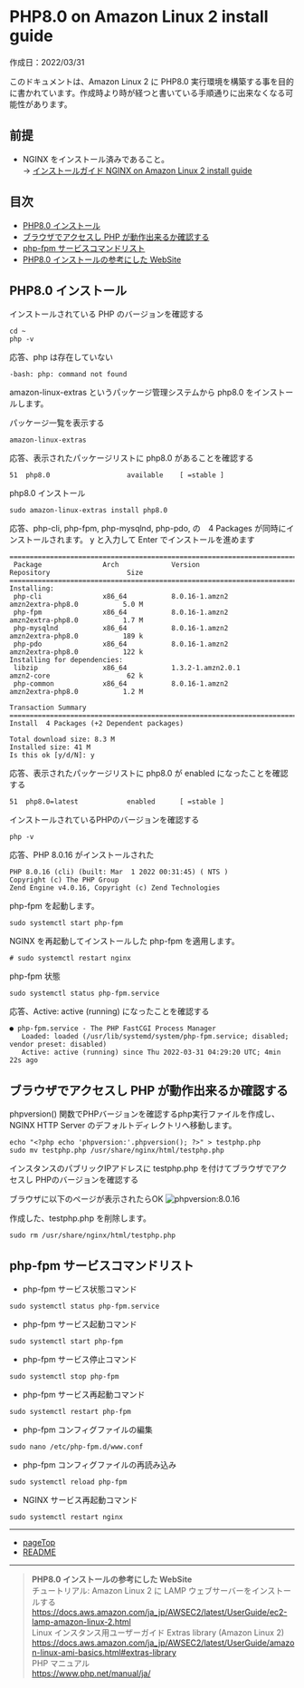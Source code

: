 # <a name="pageTop"></a>PHP8.0 on Amazon Linux 2 install guide

作成日：2022/03/31<br>

このドキュメントは、Amazon Linux 2 に PHP8.0 実行環境を構築する事を目的に書かれています。作成時より時が経つと書いている手順通りに出来なくなる可能性があります。

## 前提
+ NGINX をインストール済みであること。<br>-> [インストールガイド NGINX on Amazon Linux 2 install guide](NGINX-on-Amazon-Linux-2-install-guide.md) 

## 目次
+ [PHP8.0 インストール](#install_php)
+ [ブラウザでアクセスし PHP が動作出来るか確認する](#welcome_php)
+ [php-fpm サービスコマンドリスト](#status_php-fpm_service)
+ [PHP8.0 インストールの参考にした WebSite](#reference_website_php)

## <a name="install_php"></a>PHP8.0 インストール

インストールされている PHP のバージョンを確認する
```
cd ~
php -v
```

応答、php は存在していない
```
-bash: php: command not found
```

amazon-linux-extras というパッケージ管理システムから php8.0 をインストールします。

パッケージ一覧を表示する
```
amazon-linux-extras
```

応答、表示されたパッケージリストに php8.0 があることを確認する
```
51  php8.0                   available    [ =stable ]
```

php8.0 インストール
```
sudo amazon-linux-extras install php8.0
``` 

応答、php-cli, php-fpm, php-mysqlnd, php-pdo, の　4 Packages が同時にインストールされます。
y と入力して Enter でインストールを進めます

```
======================================================================================================
 Package               Arch             Version                     Repository                   Size
======================================================================================================
Installing:
 php-cli               x86_64           8.0.16-1.amzn2              amzn2extra-php8.0           5.0 M
 php-fpm               x86_64           8.0.16-1.amzn2              amzn2extra-php8.0           1.7 M
 php-mysqlnd           x86_64           8.0.16-1.amzn2              amzn2extra-php8.0           189 k
 php-pdo               x86_64           8.0.16-1.amzn2              amzn2extra-php8.0           122 k
Installing for dependencies:
 libzip                x86_64           1.3.2-1.amzn2.0.1           amzn2-core                   62 k
 php-common            x86_64           8.0.16-1.amzn2              amzn2extra-php8.0           1.2 M

Transaction Summary
======================================================================================================
Install  4 Packages (+2 Dependent packages)

Total download size: 8.3 M
Installed size: 41 M
Is this ok [y/d/N]: y
```

応答、表示されたパッケージリストに php8.0 が enabled になったことを確認する
```
51  php8.0=latest            enabled      [ =stable ]
```

インストールされているPHPのバージョンを確認する
```
php -v
```

応答、PHP 8.0.16 がインストールされた
```
PHP 8.0.16 (cli) (built: Mar  1 2022 00:31:45) ( NTS )
Copyright (c) The PHP Group
Zend Engine v4.0.16, Copyright (c) Zend Technologies
```

php-fpm を起動します。
```
sudo systemctl start php-fpm
```

NGINX を再起動してインストールした php-fpm を適用します。
```
# sudo systemctl restart nginx
```

php-fpm 状態

```
sudo systemctl status php-fpm.service
```

応答、Active: active (running) になったことを確認する
```
● php-fpm.service - The PHP FastCGI Process Manager
   Loaded: loaded (/usr/lib/systemd/system/php-fpm.service; disabled; vendor preset: disabled)
   Active: active (running) since Thu 2022-03-31 04:29:20 UTC; 4min 22s ago
```

##  <a name="welcome_php"></a>ブラウザでアクセスし PHP が動作出来るか確認する

phpversion() 関数でPHPバージョンを確認するphp実行ファイルを作成し、
NGINX HTTP Server のデフォルトディレクトリへ移動します。

```
echo "<?php echo 'phpversion:'.phpversion(); ?>" > testphp.php
sudo mv testphp.php /usr/share/nginx/html/testphp.php
```

インスタンスのパブリックIPアドレスに testphp.php を付けてブラウザでアクセスし PHPのバージョンを確認する

ブラウザに以下のページが表示されたらOK
![phpversion:8.0.16](https://pgflow.s3.us-west-2.amazonaws.com/github/Laravel-on-Amazon-Linux-2-developer-guide/phptest.png)

作成した、testphp.php を削除します。
```
sudo rm /usr/share/nginx/html/testphp.php
```

## <a name="status_php-fpm_service"></a>php-fpm サービスコマンドリスト

+ php-fpm サービス状態コマンド
```
sudo systemctl status php-fpm.service
```

+ php-fpm サービス起動コマンド
```
sudo systemctl start php-fpm
```

+ php-fpm サービス停止コマンド
```
sudo systemctl stop php-fpm
```

+ php-fpm サービス再起動コマンド
```
sudo systemctl restart php-fpm
```

+ php-fpm コンフィグファイルの編集

```
sudo nano /etc/php-fpm.d/www.conf
```

+ php-fpm コンフィグファイルの再読み込み
```
sudo systemctl reload php-fpm
```

+ NGINX サービス再起動コマンド
```
sudo systemctl restart nginx
```

***
+ [pageTop](#pageTop)
+ [README](README.md)
***
> <a name="reference_website_php"></a> **PHP8.0 インストールの参考にした WebSite** <br>
チュートリアル: Amazon Linux 2 に LAMP ウェブサーバーをインストールする<br>
https://docs.aws.amazon.com/ja_jp/AWSEC2/latest/UserGuide/ec2-lamp-amazon-linux-2.html<br>
Linux インスタンス用ユーザーガイド Extras library (Amazon Linux 2)<br>
https://docs.aws.amazon.com/ja_jp/AWSEC2/latest/UserGuide/amazon-linux-ami-basics.html#extras-library<br>
PHP マニュアル<br>
https://www.php.net/manual/ja/
